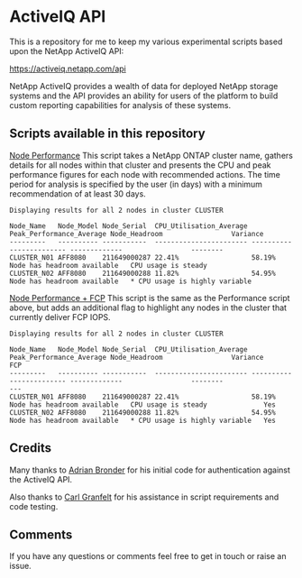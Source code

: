 # ActiveIQ API

This is a repository for me to keep my various experimental scripts based upon the NetApp ActiveIQ API:

https://activeiq.netapp.com/api

NetApp ActiveIQ provides a wealth of data for deployed NetApp storage systems and the API provides an ability for users of the platform to build custom reporting capabilities for analysis of these systems.

## Scripts available in this repository

[Node Performance](AIQ-Node-Performance.ps1)
This script takes a NetApp ONTAP cluster name, gathers details for all nodes within that cluster and presents the CPU and peak performance figures for each node with recommended actions.  The time period for analysis is specified by the user (in days) with a minimum recommendation of at least 30 days.

```
Displaying results for all 2 nodes in cluster CLUSTER

Node_Name   Node_Model Node_Serial  CPU_Utilisation_Average Peak_Performance_Average Node_Headroom                 Variance
---------   ---------- -----------  ----------------------- ------------------------ -------------                 --------
CLUSTER_N01 AFF8080    211649000287 22.41%                  58.19%                   Node has headroom available   CPU usage is steady
CLUSTER_N02 AFF8080    211649000288 11.82%                  54.95%                   Node has headroom available   * CPU usage is highly variable
```

[Node Performance + FCP](AIQ-Node-FC.ps1)
This script is the same as the Performance script above, but adds an additional flag to highlight any nodes in the cluster that currently deliver FCP IOPS.

```
Displaying results for all 2 nodes in cluster CLUSTER

Node_Name   Node_Model Node_Serial  CPU_Utilisation_Average Peak_Performance_Average Node_Headroom                 Variance                         FCP
---------   ---------- -----------  ----------------------- ------------------------ -------------                 --------                         ---
CLUSTER_N01 AFF8080    211649000287 22.41%                  58.19%                   Node has headroom available   CPU usage is steady              Yes
CLUSTER_N02 AFF8080    211649000288 11.82%                  54.95%                   Node has headroom available   * CPU usage is highly variable   Yes
```

## Credits

Many thanks to [Adrian Bronder](https://github.com/AdrianBronder) for his initial code for authentication against the ActiveIQ API.

Also thanks to [Carl Granfelt](https://github.com/carlgranfelt) for his assistance in script requirements and code testing.

## Comments

If you have any questions or comments feel free to get in touch or raise an issue.